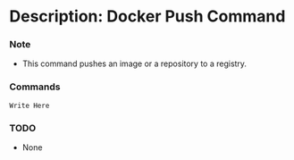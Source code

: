 # Description: Docker Push Command

### Note
* This command pushes an image or a repository to a registry.

### Commands
```
Write Here
```

### TODO
* None
